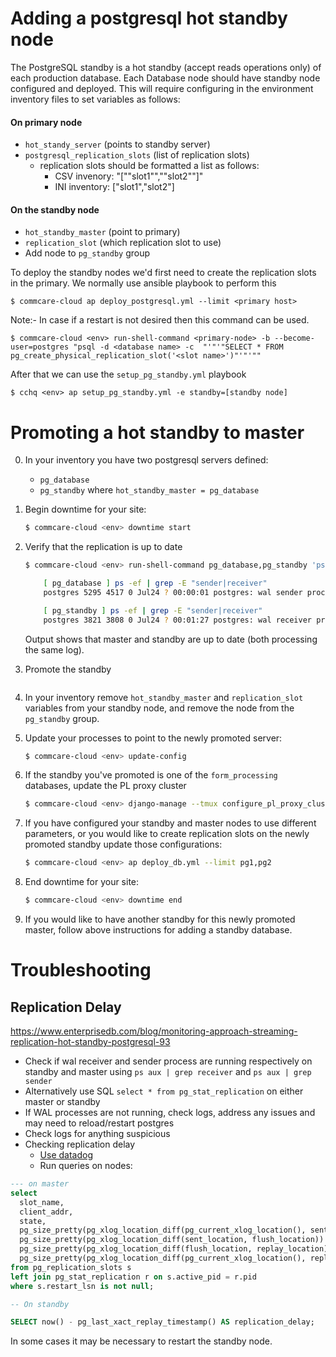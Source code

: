 # Adding a postgresql hot standby node

The PostgreSQL standby is a hot standby (accept reads operations only) of each production database. Each Database node should have standby node configured and deployed. This will require configuring in the environment inventory files to set variables as follows:

#### On primary node 
* `hot_standy_server` (points to standby server)
* `postgresql_replication_slots` (list of replication slots)
  * replication slots should be formatted a list as follows:
    * CSV invenory: "[""slot1"",""slot2""]"
    * INI inventory: ["slot1","slot2"]


#### On the standby node 
* `hot_standby_master` (point to primary)
* `replication_slot` (which replication slot to use)
* Add node to `pg_standby` group

To deploy the standby nodes we'd first need to create the replication slots in the primary.
We normally use ansible playbook to perform this
```
$ commcare-cloud ap deploy_postgresql.yml --limit <primary host>
```
Note:- In case if a restart is not desired then this command can be used.
```
$ commcare-cloud <env> run-shell-command <primary-node> -b --become-user=postgres "psql -d <database name> -c  "'"'"SELECT * FROM pg_create_physical_replication_slot('<slot name>')"'"'""
```

After that we can use the `setup_pg_standby.yml` playbook
```
$ cchq <env> ap setup_pg_standby.yml -e standby=[standby node]
```


# Promoting a hot standby to master

0. In your inventory you have two postgresql servers defined:

    * `pg_database`
    * `pg_standby` where `hot_standby_master = pg_database`

1. Begin downtime for your site:

    ```bash
    $ commcare-cloud <env> downtime start
    ```

2. Verify that the replication is up to date

    ```bash
    $ commcare-cloud <env> run-shell-command pg_database,pg_standby 'ps -ef | grep -E "sender|receiver"'
    
        [ pg_database ] ps -ef | grep -E "sender|receiver"
        postgres 5295 4517 0 Jul24 ? 00:00:01 postgres: wal sender process rep 10.116.175.107(49770) streaming 0/205B598
    
        [ pg_standby ] ps -ef | grep -E "sender|receiver"
        postgres 3821 3808 0 Jul24 ? 00:01:27 postgres: wal receiver process streaming 0/205B598
    ```
    
    Output shows that master and standby are up to date (both processing the same log).

3. Promote the standby

    ```bash $ commcare-cloud <env> ansible-paybook promote_pg_standby.yml -e standby=pg_standby
    ```

4. In your inventory remove `hot_standby_master` and `replication_slot` variables from your standby node, and remove the node from the `pg_standby` group.

5. Update your processes to point to the newly promoted server:

    ```bash
    $ commcare-cloud <env> update-config
    ```

6. If the standby you've promoted is one of the `form_processing` databases, update the PL proxy cluster

    ```bash
    $ commcare-cloud <env> django-manage --tmux configure_pl_proxy_cluster
    ```

7. If you have configured your standby and master nodes to use different parameters, or
you would like to create replication slots on the newly promoted standby update those configurations:

    ```bash
    $ commcare-cloud <env> ap deploy_db.yml --limit pg1,pg2
    ```

8. End downtime for your site:

    ```bash
    $ commcare-cloud <env> downtime end
    ```

9. If you would like to have another standby for this newly promoted master, follow above instructions for adding a standby database.


# Troubleshooting

## Replication Delay
https://www.enterprisedb.com/blog/monitoring-approach-streaming-replication-hot-standby-postgresql-93

* Check if wal receiver and sender process are running respectively on standby and master using `ps aux | grep receiver` and `ps aux | grep sender`
* Alternatively use SQL `select * from pg_stat_replication` on either master or standby
* If WAL processes are not running, check logs, address any issues and may need to reload/restart postgres
* Check logs for anything suspicious
* Checking replication delay
  * [Use datadog](https://app.datadoghq.com/dash/263336/postgres---overview?live=true&page=0&is_auto=false&from_ts=1511770050831&to_ts=1511773650831&tile_size=m&tpl_var_env=*&fullscreen=253462140&tpl_var_host=*)
  * Run queries on nodes:

```sql
--- on master
select
  slot_name,
  client_addr,
  state,
  pg_size_pretty(pg_xlog_location_diff(pg_current_xlog_location(), sent_location)) sending_lag,
  pg_size_pretty(pg_xlog_location_diff(sent_location, flush_location)) receiving_lag,
  pg_size_pretty(pg_xlog_location_diff(flush_location, replay_location)) replaying_lag,
  pg_size_pretty(pg_xlog_location_diff(pg_current_xlog_location(), replay_location)) total_lag
from pg_replication_slots s
left join pg_stat_replication r on s.active_pid = r.pid
where s.restart_lsn is not null;

-- On standby

SELECT now() - pg_last_xact_replay_timestamp() AS replication_delay;
```

In some cases it may be necessary to restart the standby node.
